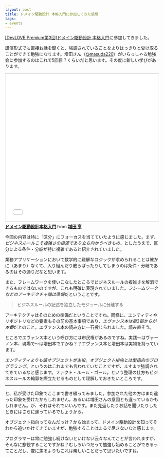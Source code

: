 ```yaml
---
layout: post
title: ドメイン駆動設計 本格入門に参加してきた感想
tags: 
- events
---
```


[[DevLOVE Premium第3回]ドメイン駆動設計 本格入門](https://devlove.doorkeeper.jp/events/85247)に参加してきました。

講演形式でも直接お話を聞くと、強調されていることをよりはっきりと受け取ることができて勉強になります。増田さん（[@masuda220](https://twitter.com/masuda220)）がいらっしゃる勉強会に参加するのはこれで5回目？くらいだと思います。その度に新しい学びがあります。

<iframe src="//www.slideshare.net/slideshow/embed_code/key/DTt0qFQGcEy3Id" width="595" height="485" frameborder="0" marginwidth="0" marginheight="0" scrolling="no" style="border:1px solid #CCC; border-width:1px; margin-bottom:5px; max-width: 100%;" allowfullscreen> </iframe> <div style="margin-bottom:5px"> <strong> <a href="//www.slideshare.net/masuda220/ss-137608652" title="ドメイン駆動設計本格入門" target="_blank">ドメイン駆動設計本格入門</a> </strong> from <strong><a href="https://www.slideshare.net/masuda220" target="_blank">増田 亨</a></strong> </div>

今回の内容は特に「区分」にフォーカスを当てていたように感じました。まず、*ビジネスルールこそ複雑さの根源であり立ち向かうべきもの*、としたうえで、区分による条件・分岐が特に複雑であると紹介されていました。

業務アプリケーションにおいて数学的に難解なロジックが求められることは確かに（あまり）なくて、入り組んだり散らばったりしてしまうのは条件・分岐であるのはその通りだなと思います。

また、フレームワークを使いこなしたところでビジネスルールの複雑さを解消できるものではないのですが、これも明確に表現されていました。*フレームワークなどのアーキテクチャ論は準備*だということです。

> ビジネスルールの記述を独立したモジュールに分離する

アーキテクチャはそのための準備だということですね。同様に、エンティティやリポジトリなどの要素もその前の基本事項であり、*エヴァンス本は第3部からが本番*だとのこと。エヴァンス本の読み方に一石投じられました。読み直そう。

ところでエヴァンス本という呼び方には市民権があるのですね。実践～はヴァーノン本、現場で～は増田本ですかね？？エヴァンス本と増田本は実物を持っています。

*エンティティよりも値オブジェクトが主役*。*オブジェクト指向とは型指向のプログラミング*。というのはこれまでも言われていたことですが、ますます強調されてきているなと感じます。ファクト・ルール・ゴール。という整理の仕方もビジネスルールの輪郭を際立たせるものとして理解しておきたいところです。

----

と、私が受けた印象でここまで書き綴ってみました。参加された他の方はまた違った印象を受けたかもしれません。あるいは増田さんの意図とも違っているかもしれません。が、それはそれでいいんです。また見返したりお話を聞いたりしたときにはさらに違っているでしょうから。

オブジェクト指向ってなんだっけ？から始まって、ドメイン駆動設計を知ってそれから追いかけてきていますが、勉強することはまるで尽きないなと感じます。

プログラマーは常に勉強し続けないといけない云々なんてことが言われますが、そんなに悲観することですかね？むしろいつだって勉強し始めることができるってことだし、変に焦るよりもこれは楽しいことだって思いたいですね。